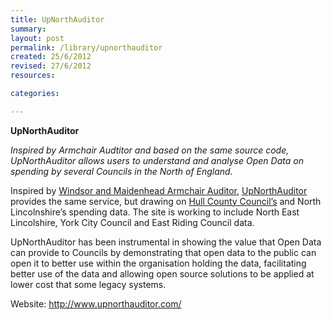 ```yaml
---
title: UpNorthAuditor
summary: 
layout: post
permalink: /library/upnorthauditor
created: 25/6/2012
revised: 27/6/2012
resources:

categories:

---
```


<p><strong>UpNorthAuditor</strong></p>
<p><em>Inspired by Armchair Audtitor and based on the same source code, UpNorthAuditor allows users to understand and analyse Open Data on spending by several Councils in the North of England.</em></p>
<p>Inspired by <a href="http://www.data.gov.uk/library/Armchair-Auditor" rel="nofollow">Windsor and Maidenhead Armchair Auditor</a>, <a href="http://www.upnorthauditor.com/" rel="nofollow">UpNorthAuditor</a> provides the same service, but drawing on <a href="http://www.data.gov.uk/library/Hull-City-Council-Open-Data" rel="nofollow">Hull County Council’s</a> and North Lincolnshire’s spending data. The site is working to include North East Lincolshire, York City Council and East Riding Council data.</p>
<p>UpNorthAuditor has been instrumental in showing the value that Open Data can provide to Councils by demonstrating that open data to the public can open it to better use within the organisation holding the data, facilitating better use of the data and allowing open source solutions to be applied at lower cost that some legacy systems.</p>
<p>Website: <a href="http://www.upnorthauditor.com/" rel="nofollow">http://www.upnorthauditor.com/</a></p>
